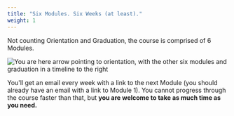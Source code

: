 ```yaml
---
title: "Six Modules. Six Weeks (at least)."
weight: 1
---
```


Not counting Orientation and Graduation, the course is comprised of 6 Modules.

![You are here arrow pointing to orientation, with the other six modules and graduation in a timeline to the right](/images/you-are-here.jpg)

You'll get an email every week with a link to the next Module (you should already have an email with a link to Module 1). You cannot progress through the course faster than that, but **you are welcome to take as much time as you need.**
